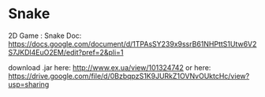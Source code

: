 # Snake
2D Game : Snake
Doc: https://docs.google.com/document/d/1TPAsSY239x9ssrB61NHPttS1Utw6V2S7JKDl4EuO2EM/edit?pref=2&pli=1

download .jar here: http://www.ex.ua/view/101324742
or here: https://drive.google.com/file/d/0BzbqpzS1K9JURkZ1OVNvOUktcHc/view?usp=sharing
